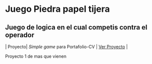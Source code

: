 # Juego Piedra papel tijera

## Juego de logica en el cual competis contra el operador

 | Proyecto| _Simple game_ para Portafolio-CV | [Ver Proyecto](https://Hasmoday.github.io/PiedraPapelTijera/Piedra-Papel-Tijera/) |

 Proyecto 1 de mas que vienen